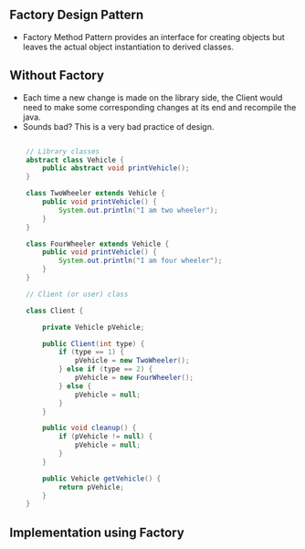 ## Factory Design Pattern

- Factory Method Pattern provides an interface for creating objects but leaves the actual object instantiation to derived classes.

## Without Factory

- Each time a new change is made on the library side, the Client would need to make some corresponding changes at its end and recompile the java.
- Sounds bad? This is a very bad practice of design.

```java

    // Library classes
    abstract class Vehicle {
        public abstract void printVehicle();
    }

    class TwoWheeler extends Vehicle {
        public void printVehicle() {
            System.out.println("I am two wheeler");
        }
    }

    class FourWheeler extends Vehicle {
        public void printVehicle() {
            System.out.println("I am four wheeler");
        }
    }

    // Client (or user) class

    class Client {

        private Vehicle pVehicle;

        public Client(int type) {
            if (type == 1) {
                pVehicle = new TwoWheeler();
            } else if (type == 2) {
                pVehicle = new FourWheeler();
            } else {
                pVehicle = null;
            }
        }

        public void cleanup() {
            if (pVehicle != null) {
                pVehicle = null;
            }
        }

        public Vehicle getVehicle() {
            return pVehicle;
        }
    }

```

## Implementation using Factory
